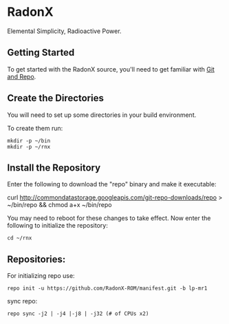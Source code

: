 RadonX
===========
Elemental Simplicity, Radioactive Power.

Getting Started
---------------
To get started with the RadonX source, you'll need to get
familiar with [Git and Repo](http://source.android.com/source/version-control.html).


Create the Directories
----------------------

You will need to set up some directories in your build environment.

To create them run:

    mkdir -p ~/bin
    mkdir -p ~/rnx


Install the Repository
----------------------

Enter the following to download the "repo" binary and make it executable:

curl http://commondatastorage.googleapis.com/git-repo-downloads/repo > ~/bin/repo && chmod a+x ~/bin/repo

You may need to reboot for these changes to take effect.
Now enter the following to initialize the repository:

    cd ~/rnx


Repositories:
---------------

For initializing repo use:

    repo init -u https://github.com/RadonX-ROM/manifest.git -b lp-mr1

sync repo:

    repo sync -j2 | -j4 |-j8 | -j32 (# of CPUs x2)

